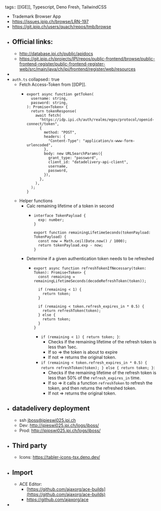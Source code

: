 tags:: [[IGE]], Typescript, Deno Fresh, TailwindCSS

- Trademark Browser App
- https://issues.ipip.ch/browse/LRN-197
- https://git.ipip.ch/users/quach/repos/tmb/browse
- ## Official links:
	- http://database.ipi.ch/public/apidocs
	- https://git.ipip.ch/projects/IPI/repos/public-frontend/browse/public-frontend-register/public-frontend-register-web/src/main/java/ch/ipi/frontend/register/web/resources
-
- `auth.ts`
  collapsed:: true
	- Fetch Access-Token from [[IDP]].
		- ```
		  export async function getToken(
		    username: string,
		    password: string,
		  ): Promise<Token> {
		    return tokenResponse(
		      await fetch(
		        "https://idp.ipi.ch/auth/realms/egov/protocol/openid-connect/token",
		        {
		          method: "POST",
		          headers: {
		            "Content-Type": "application/x-www-form-urlencoded",
		          },
		          body: new URLSearchParams({
		            grant_type: "password",
		            client_id: "datadelivery-api-client",
		            username,
		            password,
		          }),
		        },
		      ),
		    );
		  }
		  ```
	- Helper functions
		- Calc remaining lifetime of a token in second
			- ```
			  interface TokenPayload {
			    exp: number;
			  }
			  
			  export function remainingLifetimeSeconds(tokenPayload: TokenPayload) {
			    const now = Math.ceil(Date.now() / 1000);
			    return tokenPayload.exp - now;
			  }
			  ```
		- Determine if a given authentication token needs to be refreshed
			- ```
			  export async function refreshTokenIfNecessary(token: Token): Promise<Token> {
			    const remaining = remainingLifetimeSeconds(decodeRefreshToken(token));
			  
			    if (remaining < 1) {
			      return token;
			    }
			  
			    if (remaining < token.refresh_expires_in * 0.5) {
			      return refreshToken(token);
			    } else {
			      return token;
			    }
			  }
			  ```
				- `if (remaining < 1) { return token; }`:
					- Checks if the remaining lifetime of the refresh token is less than 1sec.
					- If so => the token is about to expire
					- If not => returns the original token.
				- `if (remaining < token.refresh_expires_in * 0.5) { return refreshToken(token); } else { return token; }`:
					- Checks if the remaining lifetime of the refresh token is less than 50% of the `refresh_expires_in` time.
					- If so =>  it calls a function `refreshToken` to refresh the token, and then returns the refreshed token.
					- If not => returns the original token.
- ## datadelivery deployment
	- ssh jboss@ipieswi025.ipi.ch
	- Dev: http://ipieswi025.ipi.ch/logs/jboss/
	- Prod: http://ipipswi025.ipi.ch/logs/jboss/
- ## Third party
	- Icons: https://tabler-icons-tsx.deno.dev/
- ## Import
	- ACE Editor:
		- [https://github.com/ajaxorg/ace-builds](https://github.com/ajaxorg/ace-builds)
		- https://github.com/ajaxorg/ace
-